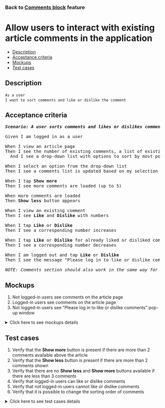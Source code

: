 ### Back to [Comments block](../../) feature

# Allow users to interact with existing article comments in the application

- [Description](#description)
- [Acceptance criteria](#acceptance-criteria)
- [Mockups](#mockups)
- [Test cases](#test-cases)

## Description

    As a user
    I want to sort comments and like or dislike the comment

## Acceptance criteria

<pre>
<b><i>Scenario: A user sorts comments and likes or dislikes comments</i></b>

Given I am logged in as a user

When I view an article page
Then I see the number of existing comments, a list of existing comments with 2 most recent comments at the top, and the <b>Show more</b> button at the bottom
  And I see a drop-down list with options to sort by most popular, oldest first, or newest first

When I select an option from the drop-down list
Then I see a comments list is updated based on my selection

When I tap <b>Show more</b>
Then I see more comments are loaded (up to 5)

When more comments are loaded
Then <b>Show less</b> button appears

When I view an existing comment
Then I see <b>Like</b> and <b>Dislike</b> with numbers

When I tap <b>Like</b> or <b>Dislike</b>
Then I see a corresponding number increases

When I tap <b>Like</b> or <b>Dislike</b> for already liked or disliked comment
Then I see a corresponding number decreases

When I am logged out and tap <b>Like</b> or <b>Dislike</b>
Then I see the message "Please log in to like or dislike comments" with the link to the log-in page

<i>NOTE: Comments section should also work in the same way for videos.</i>
</pre>

## Mockups

1. Not logged-in users see comments on the article page
2. Logged-in users see comments on the article page
3. Not logged-in users see "Please log in to like or dislike comments" pop-up window

<details>
  <summary>Click here to see mockups details</summary>

**1. Not logged-in users see comments on the article page:**

![Not logged-in users see comments on the article page](/products/sports_hub_portal/mobile_application_features/comments/images/application_comments_for_not_logged_in_user.png)

**2. Logged-in users see comments on the article page:**

![Logged-in users see comments on the article page](/products/sports_hub_portal/mobile_application_features/comments/images/application_comments_for_logged_in_user.png)

**3. Not logged-in users see "Please log in to like or dislike comments" pop-up window:**

![Not logged-in users see "Please log in to like or dislike comments" pop-up window](/products/sports_hub_portal/mobile_application_features/comments/images/application_log_in_to_like_dislike_popup.png)

</details>

## Test cases

1. Verify that the <b>Show more</b> button is present if there are more than 2 comments available above the article
2. Verify that the <b>Show less</b> button is present if there are more than 2 comments shown
3. Verify that there are no <b>Show less</b> and <b>Show more</b> buttons available if there are less than 3 comments
4. Verify that logged-in users can like or dislike comments
5. Verify that not logged-in users cannot like or dislike comments
6. Verify that it is possible to change the sorting order of comments

<details>
  <summary>Click here to see test cases details</summary>

### **#1. Verify that the Show more button is present if there are more than 2 comments available above the article**

|Preconditions|Steps|Expected result
--------------|-----|----------
|- Log in with user account</br>- There are more than 20 comments to the article|1) Select article with comments</br>2) Go to the comments section, and then tap <b>Show more</b>|1) 2 comments are shown</br>2) 5 more comments are loaded (20 comments in total) and a user can still see the <b>Show more</b> button because there are more comments to show. The <b>Show less</b> button appears|

### **#2. Verify that the Show less button is present if there are more than 2 comments shown**

|Preconditions|Steps|Expected result
--------------|-----|----------
|- Log in with user account</br>- There are 5 comments to the article|1) Select any article on the <b>Home</b> page</br>2) Tap <b>Show more</b></br>3) Tap <b>Show less</b>|1) 2 comments are shown</br>2) All comments are loaded, the <b>Show more</b> button disappears, and the <b>Show less</b> button appears</br>3) Only 2 comments are show, the <b>Show less</b> button disappears, and the <b>Show more</b> button appears|

### **#3. Verify that there are no Show less and Show more buttons available if there are less than 3 comments**

|Preconditions|Steps|Expected result
--------------|-----|----------
|- Log in with user account</br>- There are less than 3 comments to the article|1) Select the article</br>2) Check if the <b>Show more</b> and <b>Show less</b> buttons are shown|1) All comments are shown</br>2) There are no <b>Show more</b> or <b>Show less</b> buttons in the comments section|

### **#4. Verify that logged-in users can like or dislike comments**

|Preconditions|Steps|Expected result
--------------|-----|----------
|- Log in with user account</br>- There are some comments to the article</br>- There are some replies to comments|1) Select the article</br>2) Tap <b>Like</b> under any comment</br>3) Tap <b>Like</b> under any reply to the comment</br>4) Tap <b>Dislike</b> under the comment above the article</br>5) Tap <b>Dislike</b> under the comment above the comment</br>6) Tap <b>Like</b> under the comment you previously disliked</br>7) Tap <b>Dislike</b> under the comment you previously liked|2) The number of likes increases</br>3) The number of likes increases</br>4) The number of dislikes increases</br>5) The number of dislikes increases</br>6) The number of likes increases and the number of dislikes decreases</br>7) The number of dislikes increases and the number of likes decreases|

### **#5. Verify that not logged-in users cannot like or dislike comments**

|Preconditions|Steps|Expected result
--------------|-----|----------
|- The user is not logged in</br>- There are some comments to the article</br>- There are some replies to comments|1) Select the article</br>2) Tap the <b>Like</b> or <b>Dislike</b> icon under any comment above the article|2) Message "Please log in to leave a comment" with a link to the log-in page appears|

### **#6. Verify that it is possible to change the sorting order of comments**

|Preconditions|Steps|Expected result
--------------|-----|----------
|- The user is not logged in</br>- There are some comments to the article|1) Select the article with comments</br>2) Tap <b>Sort by > Most popular</b></br>3) Tap <b>Sort by > Oldest first</b></br>4) Tap <b>Sort by > Newest first</b>|2) The most popular comments are shown first</br>3) The oldest comments are shown first</br>4) The newest comments are shown first|
</details>
